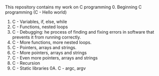 This repository contains my work on C programming 
0. Beginning C programming (C - Hello world)
1. C - Variables, if, else, while
2. C - Functions, nested loops
3. C - Debugging: he process of finding and fixing errors in software that prevents it from running correctly.
4. C - More functions, more nested loops.
5. C - Pointers, arrays and strings.
6. C - More pointers, arrays and strings
7. C - Even more pointers, arrays and strings
8. C - Recursion
9. C - Static libraries
0A. C - argc, argv
